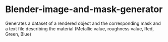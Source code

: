 # Blender-image-and-mask-generator
Generates a dataset of a rendered object and the corresponding mask and a text file describing the material (Metallic value, roughness value, Red, Green, Blue)
